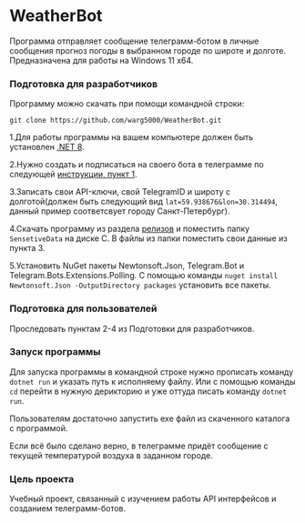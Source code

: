 # WeatherBot
Программа отправляет сообщение телеграмм-ботом в личные сообщения прогноз погоды в выбранном городе по широте и долготе. Предназначена для работы на Windows 11 x64.


### Подготовка для разработчиков

Программу можно скачать при помощи командной строки:
``` 
git clone https://github.com/warg5000/WeatherBot.git
```

1.Для работы программы на вашем компьютере должен быть установлен [.NET 8](https://dotnet.microsoft.com/en-us/download/dotnet/thank-you/sdk-8.0.100-windows-x64-installer). 

2.Нужно создать и подписаться на своего бота в телеграмме по следующей [инструкции, пункт 1](https://habr.com/ru/articles/262247/).

3.Записать свои API-ключи, свой TelegramID и широту с долготой(должен быть следующий вид ```lat=59.938676&lon=30.314494```, данный пример соответсвует городу Санкт-Петербург). 

4.Скачать программу из раздела [релизов](https://github.com/warg5000/WeatherBot/releases) и поместить папку ```SensetiveData``` на диске С. В файлы из папки поместить свои данные из пункта 3.

5.Установить NuGet пакеты Newtonsoft.Json, Telegram.Bot и Telegram.Bots.Extensions.Polling. С помощью команды ``` nuget install Newtonsoft.Json -OutputDirectory packages ``` установить все пакеты.


### Подготовка для пользователей 

Проследовать пунктам 2-4 из Подготовки для разработчиков. 

### Запуск программы

Для запуска программы в командной строке нужно прописать команду ```dotnet run``` и указать путь к исполняему файлу. Или с помощью команды ```cd``` перейти в нужную дерикторию и уже оттуда писать команду ```dotnet run```.

Пользователям достаточно запустить exe файл из скаченного каталога с программой.

Если всё было сделано верно, в телеграмме придёт сообщение с текущей температурой воздуха в заданном городе.

### Цель проекта

Учебный проект, связанный с изучением работы API интерфейсов и созданием телеграмм-ботов.
